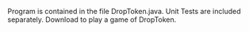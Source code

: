 Program is contained in the file DropToken.java. Unit Tests are included separately. Download to play a game of DropToken. 
